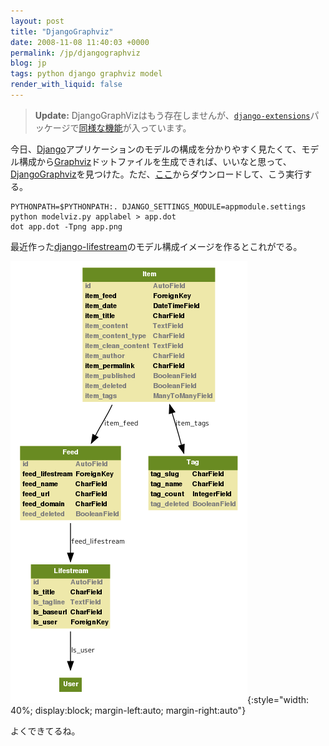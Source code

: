 ```yaml
---
layout: post
title: "DjangoGraphviz"
date: 2008-11-08 11:40:03 +0000
permalink: /jp/djangographviz
blog: jp
tags: python django graphviz model
render_with_liquid: false
---
```


> **Update:** DjangoGraphVizはもう存在しませんが、[`django-extensions`](https://github.com/django-extensions/django-extensions)パッケージで[同様な機能](https://django-extensions.readthedocs.io/en/latest/graph_models.html)が入っています。

今日、[Django](http://www.djangoproject.com/)アプリケーションのモデルの構成を分かりやすく見たくて、モデル構成から[Graphviz](http://ja.wikipedia.org/wiki/Graphviz)ドットファイルを生成できれば、いいなと思って、[DjangoGraphviz](http://code.djangoproject.com/wiki/DjangoGraphviz)を見つけた。ただ、[ここ](http://code.unicoders.org/django/trunk/utils/modelviz.py)からダウンロードして、こう実行する。

```shell
PYTHONPATH=$PYTHONPATH:. DJANGO_SETTINGS_MODULE=appmodule.settings python modelviz.py applabel > app.dot
dot app.dot -Tpng app.png
```

最近作った[django-lifestream](http://www.bitbucket.org/IanLewis/django-lifestream/overview/)のモデル構成イメージを作るとこれがでる。

![](/assets/images/gallery/dlife.png){:style="width: 40%; display:block; margin-left:auto; margin-right:auto"}

よくできてるね。
